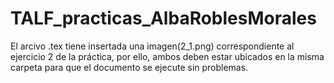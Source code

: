 # TALF_practicas_AlbaRoblesMorales
El arcivo .tex tiene insertada una imagen(2_1.png) correspondiente al ejercicio 2 de la práctica, por ello, ambos deben estar ubicados en la misma carpeta para que el documento se ejecute sin problemas.
